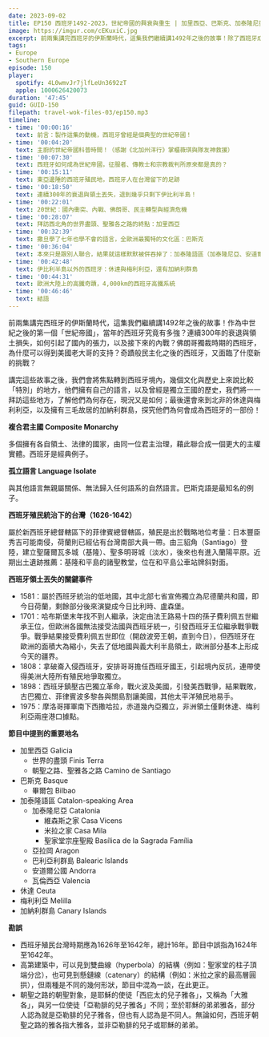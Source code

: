```yaml
---
date: 2023-09-02
title: EP150 西班牙1492-2023，世紀帝國的興衰與重生 | 加里西亞、巴斯克、加泰隆尼亞、休達、梅利利亞
image: https://imgur.com/cEKuxiC.jpg
excerpt: 前兩集講完西班牙的伊斯蘭時代，這集我們繼續講1492年之後的故事！除了西班牙成為世紀帝國、衰弱與重生的故事，我們也會拜訪西班牙境內幾個文化與歷史上來說比較「特別」的地方，了解他們的來龍去脈，以及去旅行可以看到什麼！
tags:
- Europe
- Southern Europe
episode: 150
player:
  spotify: 4L0wmvJr7jlfLeUn3692zT
  apple: 1000626420073
duration: '47:45'
guid: GUID-150
filepath: travel-wok-files-03/ep150.mp3
timeline:
- time: '00:00:16'
  text: 前言：製作這集的動機，西班牙曾經是個典型的世紀帝國！
- time: '00:04:20'
  text: 主廚的世紀帝國科普時間！（感謝《北加州洋行》掌櫃薇琪與隊友神救援）
- time: '00:07:30'
  text: 西班牙如何成為世紀帝國，征服者、傳教士和宗教裁判所原來都是真的？
- time: '00:15:11'
  text: 東亞邊陲的西班牙殖民地，西班牙人在台灣留下的足跡
- time: '00:18:50'
  text: 連續300年的衰退與領土丟失，退到幾乎只剩下伊比利半島！
- time: '00:22:01'
  text: 20世紀：國內衝突、內戰、佛朗哥、民主轉型與經濟危機
- time: '00:28:07'
  text: 拜訪西北角的世界盡頭、聖雅各之路的終點：加里西亞
- time: '00:32:39'
  text: 撒旦學了七年也學不會的語言，全歐洲最獨特的文化區：巴斯克
- time: '00:36:04'
  text: 本來只是跟別人聯合，結果就這樣默默被併吞掉了：加泰隆語區（加泰隆尼亞、安道爾、瓦倫西亞）
- time: '00:42:48'
  text: 伊比利半島以外的西班牙：休達與梅利利亞，還有加納利群島
- time: '00:44:31'
  text: 歐洲大陸上的高鐵奇蹟，4,000km的西班牙高鐵系統
- time: '00:46:46'
  text: 結語
---
```

前兩集講完西班牙的伊斯蘭時代，這集我們繼續講1492年之後的故事！作為中世紀之後的第一個「世紀帝國」，當年的西班牙究竟有多強？連續300年的衰退與領土損失，如何引起了國內的張力，以及接下來的內戰？佛朗哥獨裁時期的西班牙，為什麼可以得到美國老大哥的支持？奇蹟般民主化之後的西班牙，又面臨了什麼新的挑戰？

講完這些故事之後，我們會將焦點轉到西班牙境內，幾個文化與歷史上來說比較「特別」的地方，他們擁有自己的語言，以及曾經是獨立王國的歷史，我們將一一拜訪這些地方，了解他們為何存在，現況又是如何；最後還會來到北非的休達與梅利利亞，以及擁有三毛故居的加納利群島，探究他們為何會成為西班牙的一部份！

**複合君主國 Composite Monarchy**

多個擁有各自領土、法律的國家，由同一位君主治理，藉此聯合成一個更大的主權實體。西班牙是經典例子。

**孤立語言 Language Isolate**

與其他語言無親屬關係、無法歸入任何語系的自然語言。巴斯克語是最知名的例子。

**西班牙殖民統治下的台灣（1626-1642）**

屬於新西班牙總督轄區下的菲律賓總督轄區，殖民是出於戰略地位考量：日本豐臣秀吉可能南侵，荷蘭則已經佔有台灣南部大員一帶。由三貂角（Santiago）登陸，建立聖薩爾瓦多城（基隆）、聖多明哥城（淡水），後來也有進入蘭陽平原。近期出土遺跡推薦：基隆和平島的諸聖教堂，位在和平島公車站牌斜對面。

**西班牙領土丟失的關鍵事件**

* 1581：屬於西班牙統治的低地國，其中北部七省宣佈獨立為尼德蘭共和國，即今日荷蘭，剩餘部分後來演變成今日比利時、盧森堡。
* 1701：哈布斯堡末年找不到人繼承，決定由法王路易十四的孫子費利佩五世繼承王位，但歐洲各國無法接受法國與西班牙統一，引發西班牙王位繼承戰爭戰爭。戰爭結果接受費利佩五世即位（開啟波旁王朝，直到今日），但西班牙在歐洲的面積大為縮小，失去了低地國與義大利半島領土，歐洲部分基本上形成今天的疆界。
* 1808：拿破崙入侵西班牙，安排哥哥擔任西班牙國王，引起境內反抗，連帶使得美洲大陸所有殖民地爭取獨立。
* 1898：西班牙鎮壓古巴獨立革命，戰火波及美國，引發美西戰爭，結果戰敗，古巴獨立、菲律賓波多黎各與關島割讓美國，其他太平洋殖民地易手。
* 1975：摩洛哥揮軍南下西撒哈拉，赤道幾內亞獨立，非洲領土僅剩休達、梅利利亞兩座港口據點。

**節目中提到的重要地名**

* 加里西亞 Galicia
  * 世界的盡頭 Finis Terra
  * 朝聖之路、聖雅各之路 Camino de Santiago
* 巴斯克 Basque
  * 畢爾包 Bilbao
* 加泰隆語區 Catalon-speaking Area
  * 加泰隆尼亞 Catalonia
    * 維森斯之家 Casa Vicens
    * 米拉之家 Casa Mila
    * 聖家堂宗座聖殿 Basílica de la Sagrada Família
  * 亞拉岡 Aragon
  * 巴利亞利群島 Balearic Islands
  * 安道爾公國 Andorra
  * 瓦倫西亞 Valencia
* 休達 Ceuta
* 梅利利亞 Melilla
* 加納利群島 Canary Islands

**勘誤**

* 西班牙殖民台灣時期應為1626年至1642年，總計16年。節目中誤指為1624年至1642年。
* 高第建築中，可以見到雙曲線（hyperbola）的結構（例如：聖家堂的柱子頂端分岔），也可見到懸鏈線（catenary）的結構（例如：米拉之家的最高層圓拱），但兩種是不同的幾何形狀，節目中混為一談，在此更正。
* 朝聖之路的朝聖對象，是耶穌的使徒「西庇太的兒子雅各」，又稱為「大雅各」，與另一位使徒「亞勒腓的兒子雅各」不同；至於耶穌的弟弟雅各，部分人認為就是亞勒腓的兒子雅各，但也有人認為是不同人。無論如何，西班牙朝聖之路的雅各指大雅各，並非亞勒腓的兒子或耶穌的弟弟。